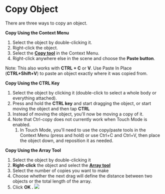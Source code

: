 # Copy Object

There are three ways to copy an object.

**Copy Using the Context Menu**

1. Select the object by double-clicking it.
2. Right-click the object.
3. Select the [**Copy tool**](tilt-array-copy-and-paste.md) in the Context Menu.
4. Right-click anywhere else in the scene and choose the **Paste button**.

Note: This also works with **CTRL + C** or **V**. Use Paste In Place (**CTRL+Shift+V**) to paste an object exactly where it was copied from.

**Copy Using the CTRL Key**

1. Select the object by clicking it (double-click to select a whole body or everything attached).
2. Press and hold the **CTRL key** and start dragging the object, or start moving the object and then tap **CTRL**
3. Instead of moving the object, you'll now be moving a copy of it.
4. Note that Ctrl-copy does not currently work when Touch Mode is enabled.
   1. In Touch Mode, you'll need to use the copy/paste tools in the Context Menu (press and hold) or use Ctrl+C and Ctrl+V, then place the object down, and reposition it as needed.

**Copy Using the Array Tool**

1. Select the object by double-clicking it
2. **Right-click** the object and select the [**Array tool**](tilt-array-copy-and-paste.md)
3. Select the number of copies you want to make
4. Choose whether the next drag will define the distance between two objects or the total length of the array.
5. Click **OK .** ![](<../.gitbook/assets/array\_properties (2).png>)
